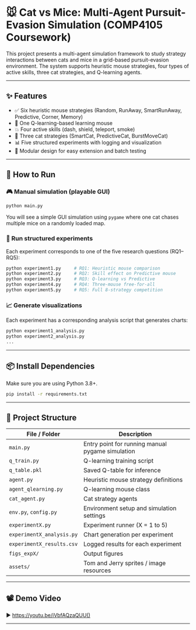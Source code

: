 # 🐭 Cat vs Mice: Multi-Agent Pursuit-Evasion Simulation (COMP4105 Coursework)

This project presents a multi-agent simulation framework to study strategy interactions between cats and mice in a grid-based pursuit-evasion environment. The system supports heuristic mouse strategies, four types of active skills, three cat strategies, and Q-learning agents.

---

## ✨ Features

- ✅ Six heuristic mouse strategies (Random, RunAway, SmartRunAway, Predictive, Corner, Memory)
- 🧠 One Q-learning-based learning mouse
- 💥 Four active skills (dash, shield, teleport, smoke)
- 🧩 Three cat strategies (SmartCat, PredictiveCat, BurstMoveCat)
- 📊 Five structured experiments with logging and visualization
- 📁 Modular design for easy extension and batch testing

---

## 🚀 How to Run

### 🎮 Manual simulation (playable GUI)

```bash
python main.py
```

You will see a simple GUI simulation using `pygame` where one cat chases multiple mice on a randomly loaded map.

### 🧪 Run structured experiments

Each experiment corresponds to one of the five research questions (RQ1–RQ5):

```bash
python experiment1.py     # RQ1: Heuristic mouse comparison
python experiment2.py     # RQ2: Skill effect on Predictive mouse
python experiment3.py     # RQ3: Q-learning vs Predictive
python experiment4.py     # RQ4: Three-mouse free-for-all
python experiment5.py     # RQ5: Full 8-strategy competition
```

### 📈 Generate visualizations

Each experiment has a corresponding analysis script that generates charts:

```bash
python experiment1_analysis.py
python experiment2_analysis.py
...
```

---

## 📦 Install Dependencies

Make sure you are using Python 3.8+.

```bash
pip install -r requirements.txt
```

---

## 📁 Project Structure

| File / Folder                  | Description                                      |
|-------------------------------|--------------------------------------------------|
| `main.py`                     | Entry point for running manual pygame simulation |
| `q_train.py`                  | Q-learning training script                       |
| `q_table.pkl`                 | Saved Q-table for inference                      |
| `agent.py`                    | Heuristic mouse strategy definitions             |
| `agent_qlearning.py`          | Q-learning mouse class                           |
| `cat_agent.py`                | Cat strategy agents                              |
| `env.py`, `config.py`         | Environment setup and simulation settings        |
| `experimentX.py`              | Experiment runner (X = 1 to 5)                   |
| `experimentX_analysis.py`     | Chart generation per experiment                  |
| `experimentX_results.csv`     | Logged results for each experiment               |
| `figs_expX/`                  | Output figures                                   |
| `assets/`                     | Tom and Jerry sprites / image resources          |

---

## 📽️ Demo Video

▶ https://youtu.be/iVbfAQzaQUU()

---





